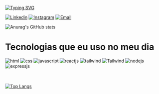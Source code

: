 [![Typing SVG](https://readme-typing-svg.demolab.com?font=Yeon+Sung&pause=1000&color=ABD200&background=0A0F0B00&center=verdade&vCenter=verdade&repeat=verdade&width=435&lines=Hello%2C+world.+My+name+is+Gian!%F0%9F%A4%99)](https://git.io/typing-svg)

[![Linkedin](https://img.shields.io/badge/LinkedIn-0077B5?style=for-the-badge&logo=linkedin&logoColor=white)](https://www.linkedin.com/in/gian-de-oliveira/)
[![Instagram](https://img.shields.io/badge/Instagram-E4405F?style=for-the-badge&logo=instagram&logoColor=white)](https://www.instagram.com/gian_oliveira22/)
[![Email](https://img.shields.io/badge/Gmail-D14836?style=for-the-badge&logo=gmail&logoColor=white)](mailto:contato@naigdeoliveira.com)

![Anurag's GitHub stats](https://github-readme-stats.vercel.app/api?username=GianDoliveira&show_icons=true&theme=merko)

# Tecnologias que eu uso no meu dia

<div>
    <img alt="html" src="https://img.shields.io/badge/HTML5-E34F26?style=for-the-badge&logo=html5&logoColor=white">
    <img alt="css" src="https://img.shields.io/badge/CSS3-1572B6?style=for-the-badge&logo=css3&logoColor=white">
    <img alt="javascript" src="https://img.shields.io/badge/JavaScript-F7DF1E?style=for-the-badge&logo=javascript&logoColor=black">
    <img alt="reactjs" src="https://img.shields.io/badge/React-20232A?style=for-the-badge&logo=react&logoColor=61DAFB">
    <img alt="tailwind" src="https://img.shields.io/badge/TypeScript-007ACC?style=for-the-badge&logo=typescript&logoColor=white">
    <img alt="Tailwind" src="https://img.shields.io/badge/Tailwind_CSS-38B2AC?style=for-the-badge&logo=tailwind-css&logoColor=white">
    <img alt="nodejs" src="https://img.shields.io/badge/Node.js-43853D?style=for-the-badge&logo=node.js&logoColor=white">
    <img alt="expressjs" src="https://img.shields.io/badge/Express.js-404D59?style=for-the-badge">
</div>
<br></br>

[![Top Langs](https://github-readme-stats.vercel.app/api/top-langs/?username=GianDoliveira)](https://github.com/anuraghazra/github-readme-stats)

